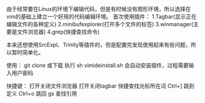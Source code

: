 由于经常要在Linux的环境下编辑代码，但是有时候没有图形环境，所以选择在vim的基础上建立一个好用的代码编辑环境。
首次使用插件：
1.Tagbar(显示正在编辑文件的各种定义)
2.minibufexplorer(打开多个文件的标签)
3.winmanager(主要是文件浏览器)
4.grep(快捷查找命令)

本来还想使用SrcExpl、Trinity等插件的，但是配置完发现使用起来有些问题，所以暂时简单化。

使用：
git clone 或下载
执行
sh vimideinstall.sh
会自动安装插件，过程需要输入用户密码

快捷键：
<F12> 打开关闭文件浏览器
<F11> 打开关闭tagbar
<F7>  快捷查找光标所在词
Ctrl+] 跳到定义
Ctrl+o 跳回
gs     查找引用
